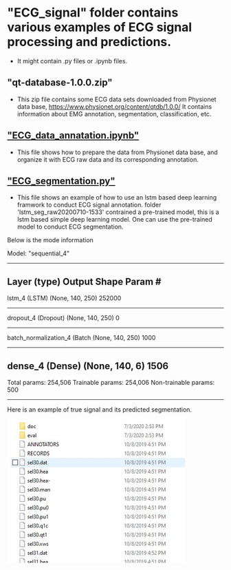 # "ECG_signal" folder contains various examples of ECG signal processing and predictions. 

* It might contain .py files or .ipynb files. 

## "qt-database-1.0.0.zip" 
* This zip file contains some ECG data sets downloaded from Physionet data base, 			 https://www.physionet.org/content/qtdb/1.0.0/
  It contains information about EMG annotation, segmentation, classification, etc.

## ["ECG_data_annatation.ipynb"](https://github.com/CodyDeepPlay/StudyExamples/blob/master/ECG_signals/ECG_data_annotation.ipynb)  
* This file shows how to prepare the data from Physionet data base, and organize it with ECG raw data and its corresponding annotation.
 
## ["ECG_segmentation.py"](https://github.com/CodyDeepPlay/StudyExamples/blob/master/ECG_signals/ECG_segmentation.py)
* This file shows an example of how to use an lstm based deep learning framwork to conduct ECG signal annotation. 
folder 'lstm_seg_raw20200710-1533' contrained a pre-trained model, this is a lstm based simple deep learning model.
One can use the pre-trained model to conduct ECG segmentation.

Below is the mode information

Model: "sequential_4"
_________________________________________________________________
Layer (type)                 Output Shape              Param #   
-----------------------------------------------------------------
lstm_4 (LSTM)                (None, 140, 250)          252000    
_________________________________________________________________
dropout_4 (Dropout)          (None, 140, 250)          0         
_________________________________________________________________
batch_normalization_4 (Batch (None, 140, 250)          1000      
_________________________________________________________________
dense_4 (Dense)              (None, 140, 6)            1506      
-----------------------------------------------------------------
Total params: 254,506
Trainable params: 254,006
Non-trainable params: 500
_________________________________________________________________
 
 
 Here is an example of true signal and its predicted segmentation. 
 
 ![predicted segmentation](https://github.com/CodyDeepPlay/StudyExamples/blob/master/ECG_signals/data_folder.JPG)